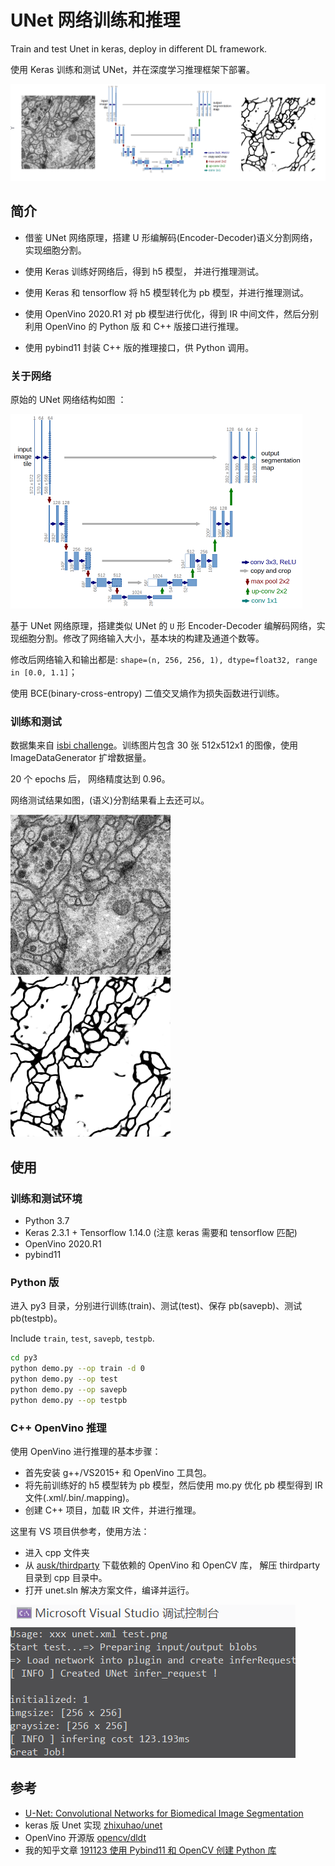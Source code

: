 # UNet 网络训练和推理

Train and test Unet in keras, deploy in different  DL framework.

使用 Keras 训练和测试 UNet，并在深度学习推理框架下部署。

![doc/unet_20200229.png](doc/unet_20200229.png)

## 简介

* 借鉴 UNet 网络原理，搭建 U 形编解码(Encoder-Decoder)语义分割网络，实现细胞分割。

* 使用 Keras 训练好网络后，得到 h5 模型， 并进行推理测试。

* 使用 Keras 和 tensorflow 将 h5 模型转化为 pb 模型，并进行推理测试。

* 使用 OpenVino 2020.R1 对 pb 模型进行优化，得到 IR 中间文件，然后分别利用 OpenVino 的 Python 版 和 C++ 版接口进行推理。

* 使用 pybind11 封装 C++ 版的推理接口，供 Python 调用。

### 关于网络

原始的 UNet 网络结构如图 ：

![doc/u-net-architecture.png](doc/u-net-architecture.png)

基于 UNet 网络原理，搭建类似 UNet 的 `U` 形 Encoder-Decoder 编解码网络，实现细胞分割。修改了网络输入大小，基本块的构建及通道个数等。

修改后网络输入和输出都是: `shape=(n, 256, 256, 1), dtype=float32, range in [0.0, 1.1]`；

使用 BCE(binary-cross-entropy) 二值交叉熵作为损失函数进行训练。

### 训练和测试

数据集来自 [isbi challenge](http://brainiac2.mit.edu/isbi_challenge/)。训练图片包含 30 张 512x512x1 的图像，使用 ImageDataGenerator 扩增数据量。

20 个 epochs 后， 网络精度达到 0.96。

网络测试结果如图，(语义)分割结果看上去还可以。

![doc/0_test.png](doc/0_test.png)
![doc/0_pred.png](doc/0_pred.png)

## 使用

### 训练和测试环境

* Python 3.7
* Keras 2.3.1 + Tensorflow 1.14.0 (注意 keras 需要和 tensorflow 匹配)
* OpenVino 2020.R1
* pybind11

### Python 版

进入 py3 目录，分别进行训练(train)、测试(test)、保存 pb(savepb)、测试 pb(testpb)。

Include `train`, `test`, `savepb`, `testpb`.

```bash
cd py3
python demo.py --op train -d 0
python demo.py --op test
python demo.py --op savepb
python demo.py --op testpb
```

### C++ OpenVino 推理

使用 OpenVino 进行推理的基本步骤：

- 首先安装 g++/VS2015+ 和 OpenVino 工具包。
- 将先前训练好的 h5 模型转为 pb 模型，然后使用 mo.py 优化 pb 模型得到 IR 文件(.xml/.bin/.mapping)。
- 创建 C++ 项目，加载 IR 文件，并进行推理。

这里有 VS 项目供参考，使用方法：

- 进入 cpp 文件夹
- 从 [ausk/thirdparty](https://github.com/ausk/thirdparty) 下载依赖的 OpenVino 和 OpenCV 库， 解压 thirdparty 目录到 cpp 目录中。
- 打开 unet.sln 解决方案文件，编译并运行。


![doc/unet-openvino.png](doc/unet-openvino.png)

## 参考

* [U-Net: Convolutional Networks for Biomedical Image Segmentation](http://lmb.informatik.uni-freiburg.de/people/ronneber/u-net/)
* keras 版 Unet 实现 [zhixuhao/unet](https://github.com/zhixuhao/unet)
* OpenVino 开源版 [opencv/dldt](https://github.com/opencv/dldt)
* 我的知乎文章 [191123 使用 Pybind11 和 OpenCV 创建 Python 库](https://zhuanlan.zhihu.com/p/93299698)
